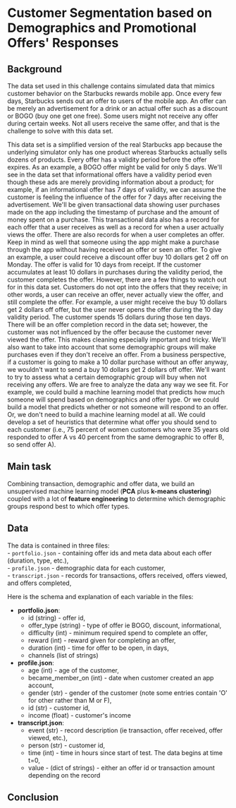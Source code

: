 # Customer Segmentation based on Demographics and Promotional Offers' Responses

## Background
The data set used in this challenge contains simulated data that mimics customer behavior on the Starbucks rewards 
mobile app. Once every few days, Starbucks sends out an offer to users of the mobile app. An offer can be merely an 
advertisement for a drink or an actual offer such as a discount or BOGO (buy one get one free). Some users might not 
receive any offer during certain weeks. Not all users receive the same offer, and that is the challenge to solve with 
this data set. 

This data set is a simplified version of the real Starbucks app because the underlying simulator 
only has one product whereas Starbucks actually sells dozens of products. Every offer has a validity period before the 
offer expires. As an example, a BOGO offer might be valid for only 5 days. We'll see in the data set that informational 
offers have a validity period even though these ads are merely providing information about a product; for example, if an 
informational offer has 7 days of validity, we can assume the customer is feeling the influence of the offer for 7 days 
after receiving the advertisement. We'll be given transactional data showing user purchases made on the app including 
the timestamp of purchase and the amount of money spent on a purchase. This transactional data also has a record for 
each offer that a user receives as well as a record for when a user actually views the offer. There are also records for 
when a user completes an offer. Keep in mind as well that someone using the app might make a purchase through the app 
without having received an offer or seen an offer. To give an example, a user could receive a discount offer buy 10 
dollars get 2 off on Monday. The offer is valid for 10 days from receipt. If the customer accumulates at least 10 dollars 
in purchases during the validity period, the customer completes the offer. However, there are a few things to watch out 
for in this data set. Customers do not opt into the offers that they receive; in other words, a user can receive an offer, 
never actually view the offer, and still complete the offer. For example, a user might receive the buy 10 dollars get 2 
dollars off offer, but the user never opens the offer during the 10 day validity period. The customer spends 15 dollars 
during those ten days. There will be an offer completion record in the data set; however, the customer was not 
influenced by the offer because the customer never viewed the offer. This makes cleaning especially important and tricky. 
We'll also want to take into account that some demographic groups will make purchases even if they don't receive an 
offer. From a business perspective, if a customer is going to make a 10 dollar purchase without an offer anyway, 
we wouldn't want to send a buy 10 dollars get 2 dollars off offer. We'll want to try to assess what a certain demographic 
group will buy when not receiving any offers. We are free to analyze the data any way we see fit. For example, we could 
build a machine learning model that predicts how much someone will spend based on demographics and offer type. 
Or we could build a model that predicts whether or not someone will respond to an offer. Or, we don't need to build a 
machine learning model at all. We could develop a set of heuristics that determine what offer you should send to each 
customer (i.e., 75 percent of women customers who were 35 years old responded to offer A vs 40 percent from the same 
demographic to offer B, so send offer A).

## Main task
Combining transaction, demographic and offer data, we build an unsupervised machine learning model 
(**PCA** plus **k-means clustering**) coupled with a lot of **feature engineering** to determine which demographic groups 
respond best to which offer types. 

## Data 
The data is contained in three files:  
    - `portfolio.json` - containing offer ids and meta data about each offer (duration, type, etc.),  
    - `profile.json` - demographic data for each customer,  
    - `transcript.json` - records for transactions, offers received, offers viewed, and offers completed,  

Here is the schema and explanation of each variable in the files:  
   - **portfolio.json**:  
        - id (string) - offer id,  
        - offer_type (string) - type of offer ie BOGO, discount, informational,  
        - difficulty (int) - minimum required spend to complete an offer,  
        - reward (int) - reward given for completing an offer,  
        - duration (int) - time for offer to be open, in days,  
        - channels (list of strings)       
   - **profile.json**:
        - age (int) - age of the customer,  
        - became_member_on (int) - date when customer created an app account,  
        - gender (str) - gender of the customer (note some entries contain 'O' for other rather than M or F),  
        - id (str) - customer id,  
        - income (float) - customer's income  
   - **transcript.json**:   
        - event (str) - record description (ie transaction, offer received, offer viewed, etc.),  
        - person (str) - customer id,  
        - time (int) - time in hours since start of test. The data begins at time t=0,  
        - value - (dict of strings) - either an offer id or transaction amount depending on the record  

## Conclusion

